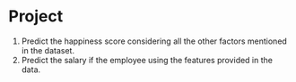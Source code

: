 # Project
1. Predict the happiness score considering all the other factors mentioned in the dataset.
2. Predict the salary if the employee using the features provided in the data.
